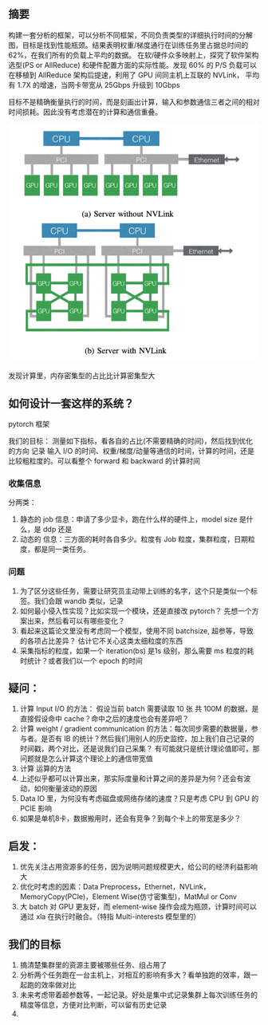## 摘要
构建一套分析的框架，可以分析不同框架，不同负责类型的详细执行时间的分解图，目标是找到性能瓶颈。结果表明权重/梯度通行在训练任务里占据总时间的 62%，在我们所有的负载上平均的数据。
在软/硬件众多映射上，探究了软件架构选型(PS or  AllReduce) 和硬件配置方面的实际性能。发现 60% 的 P/S 负载可以在移植到 AllReduce 架构后提速，利用了 GPU 间同主机上互联的 NVLink，
平均有 1.7X 的增速，当网卡带宽从 25Gbps 升级到 10Gbps

目标不是精确衡量执行的时间，而是刻画出计算，输入和参数通信三者之间的相对时间损耗。因此没有考虑潜在的计算和通信重叠。

![](./imgs/server-with-or-without-nvlink.png)

发现计算里，内存密集型的占比比计算密集型大

## 如何设计一套这样的系统？
pytorch 框架

我们的目标：
测量如下指标，看各自的占比(不需要精确的时间)，然后找到优化的方向
记录 输入 I/O 的时间、权重/梯度/动量等通信的时间，计算的时间，还是比较粗粒度的。可以看整个 forward 和 backward 的计算时间

### 收集信息
分两类：
1. 静态的 job 信息：申请了多少显卡，跑在什么样的硬件上，model size 是什么，是 ddp 还是
2. 动态的 信息：三方面的耗时各自多少。粒度有 Job 粒度，集群粒度，日期粒度，都是同一类任务。

### 问题
1. 为了区分这些任务，需要让研究员主动带上训练的名字，这个只是类似一个标签。我们会跟 wandb 类似，记录
2. 如何最小侵入性实现？比如实现一个模块，还是直接改 pytorch？ 先想一个方案出来，然后看可以有哪些变化？
3. 看起来这篇论文里没有考虑同一个模型，使用不同 batchsize, 超参等，导致的各项占比差异？ 估计它不关心这类太细粒度的东西
4. 采集指标的粒度，如果一个 iteration(bs) 是1s 级别，那么需要 ms 粒度的耗时统计？或者我们以一个 epoch 的时间


## 疑问：
1. 计算 Input I/O 的方法： 假设当前 batch 需要读取 10 张 共 100M 的数据，是直接假设命中 cache？命中之后的速度也会有差异吧？
2. 计算 weight / gradient communication 的方法：每次同步需要的数据量，参与者。是否有 IB 的统计？然后我们用别人的历史监控，加上我们自己记录的时间戳，两个对比，还是说我们自己采集？ 有可能就只是统计理论值即可，那问题就是怎么计算这个理论上的通信带宽值
3. 计算 运算的方法
4. 上述似乎都可以计算出来，那实际度量和计算之间的差异是为何？还会有波动，如何衡量波动的原因
5. Data IO 里，为何没有考虑磁盘或网络存储的速度？只是考虑 CPU 到 GPU 的 PCIE 影响
6. 如果是单机8卡，数据搬用时，还会有竞争？到每个卡上的带宽是多少？

## 启发： 
1. 优先关注占用资源多的任务，因为说明问题规模更大，给公司的经济利益影响大
2. 优化时考虑的因素：Data Preprocess，Ethernet，NVLink，MemoryCopy(PCIe)，Element Wise(仿寸密集型)，MatMul or Conv
3. 大 batch 对 GPU 更友好，而 element-wise 操作会成为瓶颈，计算时间可以通过 xla 在执行时融合。（特指 Multi-interests 模型里的）
## 我们的目标
1. 搞清楚集群里的资源主要被哪些任务、组占用了
2. 分析两个任务跑在一台主机上，对相互的影响有多大？看单独跑的效率，跟一起跑的效率做对比
3. 未来考虑带着超参数等，一起记录。好处是集中式记录集群上每次训练任务的精度等信息，方便对比判断，可以留有历史记录
4. 
